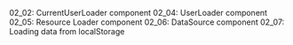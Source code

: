 02_02: CurrentUserLoader component
02_04: UserLoader component
02_05: Resource Loader component
02_06: DataSource component
02_07: Loading data from localStorage
